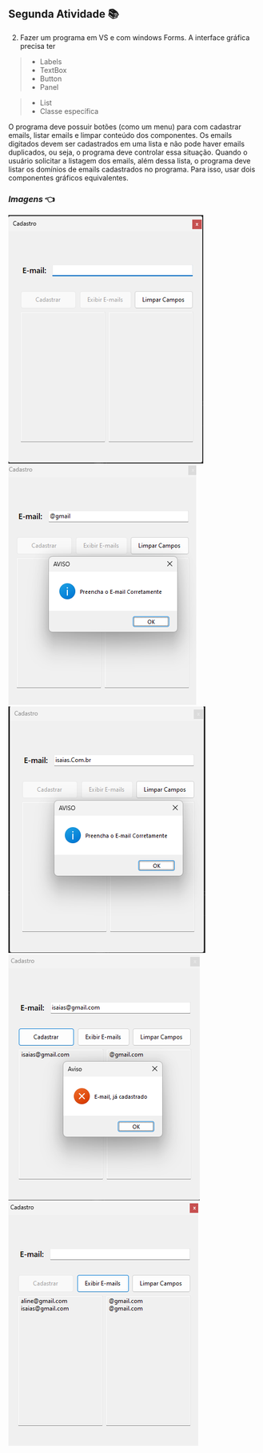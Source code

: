 ## Segunda Atividade :books:

2. Fazer um programa em VS e com windows Forms.
A interface gráfica precisa ter 
>- Labels
>- TextBox
>- Button
>- Panel

>- List 
>- Classe específica

O programa deve possuir botões (como um menu) para com cadastrar emails, listar emails e limpar conteúdo dos componentes.
Os emails digitados devem ser cadastrados em uma lista e não pode haver emails duplicados, 
ou seja, o programa deve controlar essa situação. Quando o usuário solicitar a listagem dos emails, além dessa
lista, o programa deve listar os domínios de emails cadastrados no programa. Para isso, usar dois componentes gráficos equivalentes.

### **_Imagens_** :point_left:

<img alt="HomeScreen" src="https://github.com/IsaiasBrrsJ/Atos-DotNet/blob/main/Windows%20Forms-Exercicios/SegundaAtividade/Images/imgTela.png"> <img alt="Email Incorreto" src="https://github.com/IsaiasBrrsJ/Atos-DotNet/blob/main/Windows%20Forms-Exercicios/SegundaAtividade/Images/emailIncorreto.png"/> <img alt="Email Incorreto II" src="https://github.com/IsaiasBrrsJ/Atos-DotNet/blob/main/Windows%20Forms-Exercicios/SegundaAtividade/Images/emailIncorretoII.png"> <img alt="Email Cadastrado" src="https://github.com/IsaiasBrrsJ/Atos-DotNet/blob/main/Windows%20Forms-Exercicios/SegundaAtividade/Images/emailCadastrado.png"> <img alt="Ordenacao" src="https://github.com/IsaiasBrrsJ/Atos-DotNet/blob/main/Windows%20Forms-Exercicios/SegundaAtividade/Images/Ordenacao.png">
